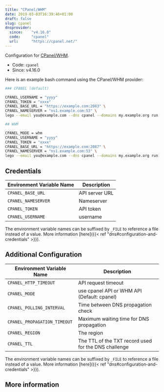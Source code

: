 ```yaml
---
title: "CPanel/WHM"
date: 2019-03-03T16:39:46+01:00
draft: false
slug: cpanel
dnsprovider:
  since:    "v4.16.0"
  code:     "cpanel"
  url:      "https://cpanel.net/"
---
```


<!-- THIS DOCUMENTATION IS AUTO-GENERATED. PLEASE DO NOT EDIT. -->
<!-- providers/dns/cpanel/cpanel.toml -->
<!-- THIS DOCUMENTATION IS AUTO-GENERATED. PLEASE DO NOT EDIT. -->


Configuration for [CPanel/WHM](https://cpanel.net/).


<!--more-->

- Code: `cpanel`
- Since: v4.16.0


Here is an example bash command using the CPanel/WHM provider:

```bash
### CPANEL (default)

CPANEL_USERNAME = "yyyy"
CPANEL_TOKEN = "xxxx"
CPANEL_BASE_URL = "https://example.com:2083" \
CPANEL_NAMESERVER = "ns1.example.com:53" \
lego --email you@example.com --dns cpanel --domains my.example.org run

## WHM

CPANEL_MODE = whm
CPANEL_USERNAME = "yyyy"
CPANEL_TOKEN = "xxxx"
CPANEL_BASE_URL = "https://example.com:2087" \
CPANEL_NAMESERVER = "ns1.example.com:53" \
lego --email you@example.com --dns cpanel --domains my.example.org run
```




## Credentials

| Environment Variable Name | Description |
|-----------------------|-------------|
| `CPANEL_BASE_URL` | API server URL |
| `CPANEL_NAMESERVER` | Nameserver |
| `CPANEL_TOKEN` | API token |
| `CPANEL_USERNAME` | username |

The environment variable names can be suffixed by `_FILE` to reference a file instead of a value.
More information [here]({{< ref "dns#configuration-and-credentials" >}}).


## Additional Configuration

| Environment Variable Name | Description |
|--------------------------------|-------------|
| `CPANEL_HTTP_TIMEOUT` | API request timeout |
| `CPANEL_MODE` | use cpanel API or WHM API (Default: cpanel) |
| `CPANEL_POLLING_INTERVAL` | Time between DNS propagation check |
| `CPANEL_PROPAGATION_TIMEOUT` | Maximum waiting time for DNS propagation |
| `CPANEL_REGION` | The region |
| `CPANEL_TTL` | The TTL of the TXT record used for the DNS challenge |

The environment variable names can be suffixed by `_FILE` to reference a file instead of a value.
More information [here]({{< ref "dns#configuration-and-credentials" >}}).




## More information



<!-- THIS DOCUMENTATION IS AUTO-GENERATED. PLEASE DO NOT EDIT. -->
<!-- providers/dns/cpanel/cpanel.toml -->
<!-- THIS DOCUMENTATION IS AUTO-GENERATED. PLEASE DO NOT EDIT. -->
